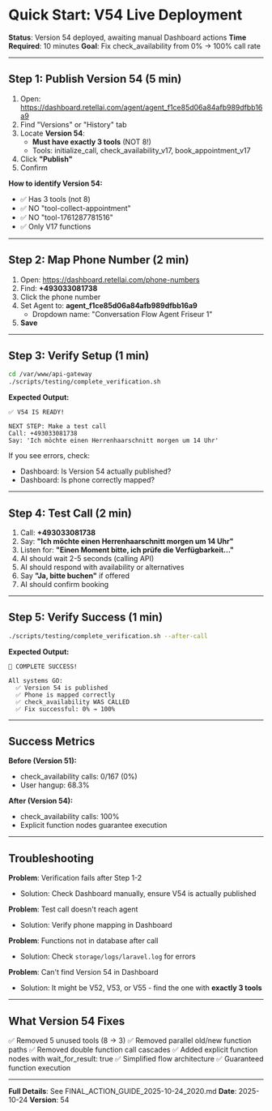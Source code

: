 # Quick Start: V54 Live Deployment

**Status**: Version 54 deployed, awaiting manual Dashboard actions
**Time Required**: 10 minutes
**Goal**: Fix check_availability from 0% → 100% call rate

---

## Step 1: Publish Version 54 (5 min)

1. Open: https://dashboard.retellai.com/agent/agent_f1ce85d06a84afb989dfbb16a9
2. Find "Versions" or "History" tab
3. Locate **Version 54**:
   - **Must have exactly 3 tools** (NOT 8!)
   - Tools: initialize_call, check_availability_v17, book_appointment_v17
4. Click **"Publish"**
5. Confirm

**How to identify Version 54:**
- ✅ Has 3 tools (not 8)
- ✅ NO "tool-collect-appointment"
- ✅ NO "tool-1761287781516"
- ✅ Only V17 functions

---

## Step 2: Map Phone Number (2 min)

1. Open: https://dashboard.retellai.com/phone-numbers
2. Find: **+493033081738**
3. Click the phone number
4. Set Agent to: **agent_f1ce85d06a84afb989dfbb16a9**
   - Dropdown name: "Conversation Flow Agent Friseur 1"
5. **Save**

---

## Step 3: Verify Setup (1 min)

```bash
cd /var/www/api-gateway
./scripts/testing/complete_verification.sh
```

**Expected Output:**
```
✅ V54 IS READY!

NEXT STEP: Make a test call
Call: +493033081738
Say: 'Ich möchte einen Herrenhaarschnitt morgen um 14 Uhr'
```

If you see errors, check:
- Dashboard: Is Version 54 actually published?
- Dashboard: Is phone correctly mapped?

---

## Step 4: Test Call (2 min)

1. Call: **+493033081738**
2. Say: **"Ich möchte einen Herrenhaarschnitt morgen um 14 Uhr"**
3. Listen for: **"Einen Moment bitte, ich prüfe die Verfügbarkeit..."**
4. AI should wait 2-5 seconds (calling API)
5. AI should respond with availability or alternatives
6. Say **"Ja, bitte buchen"** if offered
7. AI should confirm booking

---

## Step 5: Verify Success (1 min)

```bash
./scripts/testing/complete_verification.sh --after-call
```

**Expected Output:**
```
🎉 COMPLETE SUCCESS!

All systems GO:
  ✅ Version 54 is published
  ✅ Phone is mapped correctly
  ✅ check_availability WAS CALLED
  ✅ Fix successful: 0% → 100%
```

---

## Success Metrics

**Before (Version 51):**
- check_availability calls: 0/167 (0%)
- User hangup: 68.3%

**After (Version 54):**
- check_availability calls: 100%
- Explicit function nodes guarantee execution

---

## Troubleshooting

**Problem**: Verification fails after Step 1-2
- Solution: Check Dashboard manually, ensure V54 is actually published

**Problem**: Test call doesn't reach agent
- Solution: Verify phone mapping in Dashboard

**Problem**: Functions not in database after call
- Solution: Check `storage/logs/laravel.log` for errors

**Problem**: Can't find Version 54 in Dashboard
- Solution: It might be V52, V53, or V55 - find the one with **exactly 3 tools**

---

## What Version 54 Fixes

✅ Removed 5 unused tools (8 → 3)
✅ Removed parallel old/new function paths
✅ Removed double function call cascades
✅ Added explicit function nodes with wait_for_result: true
✅ Simplified flow architecture
✅ Guaranteed function execution

---

**Full Details**: See FINAL_ACTION_GUIDE_2025-10-24_2020.md
**Date**: 2025-10-24
**Version**: 54
